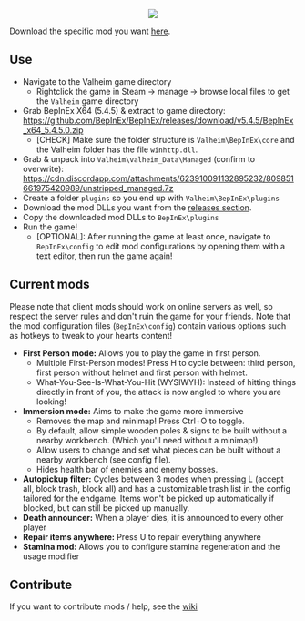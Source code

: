 <p align="center">
   <img src="https://raw.githubusercontent.com/Loki-Valheim-Modding/loki-valheim/development/logo.png"/>
</p>

Download the specific mod you want [here](https://github.com/Loki-Valheim-Modding/loki-valheim/releases/tag/v1.0.0).

## Use

- Navigate to the Valheim game directory
   - Rightclick the game in Steam -> manage -> browse local files to get the `Valheim` game directory
- Grab BepInEx X64 (5.4.5) & extract to game directory: https://github.com/BepInEx/BepInEx/releases/download/v5.4.5/BepInEx_x64_5.4.5.0.zip
   - [CHECK] Make sure the folder structure is `Valheim\BepInEx\core` and the Valheim folder has the file `winhttp.dll`.
- Grab & unpack into `Valheim\valheim_Data\Managed` (confirm to overwrite): https://cdn.discordapp.com/attachments/623910091132895232/809851661975420989/unstripped_managed.7z
- Create a folder `plugins` so you end up with `Valheim\BepInEx\plugins`
- Download the mod DLLs you want from the [releases section](https://github.com/Loki-Valheim-Modding/loki-valheim/releases/tag/v1.0.0).
- Copy the downloaded mod DLLs to `BepInEx\plugins`
- Run the game!
  - [OPTIONAL]: After running the game at least once, navigate to `BepInEx\config` to edit mod configurations by opening them with a text editor, then run the game again!

## Current mods

Please note that client mods should work on online servers as well, so respect the server rules and don't ruin the game for your friends.
Note that the mod configuration files (`BepInEx\config`) contain various options such as hotkeys to tweak to your hearts content!

- **First Person mode:** Allows you to play the game in first person. 
  - Multiple First-Person modes! Press H to cycle between: third person, first person without helmet and first person with helmet. 
  - What-You-See-Is-What-You-Hit (WYSIWYH): Instead of hitting things directly in front of you, the attack is now angled to where you are looking!
- **Immersion mode:** Aims to make the game more immersive
  - Removes the map and minimap! Press Ctrl+O to toggle.
  - By default, allow simple wooden poles & signs to be built without a nearby workbench. (Which you'll need without a minimap!)
  - Allow users to change and set what pieces can be built without a nearby workbench (see config file).
  - Hides health bar of enemies and enemy bosses.
- **Autopickup filter:** Cycles between 3 modes when pressing L (accept all, block trash, block all) and has a customizable trash list in the config tailored for the endgame. Items won't be picked up automatically if blocked, but can still be picked up manually.
- **Death announcer:** When a player dies, it is announced to every other player
- **Repair items anywhere:** Press U to repair everything anywhere
- **Stamina mod:** Allows you to configure stamina regeneration and the usage modifier


## Contribute 
If you want to contribute mods / help, see the [wiki](https://github.com/Loki-Valheim-Modding/loki-valheim/wiki/Develop-a-Mod)
